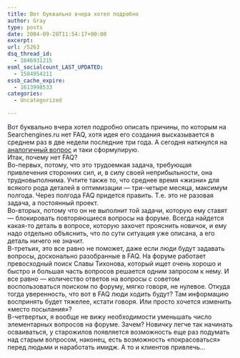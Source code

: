 ```yaml
---
title: Вот буквально вчера хотел подробно
author: Gray
type: posts
date: 2004-09-28T11:54:17+00:00
excerpt:
url: /5263
dsq_thread_id:
  - 1846931215
esml_socialcount_LAST_UPDATED:
  - 1504954211
essb_cache_expire:
  - 1613998533
categories:
  - Uncategorized

---
```








Вот буквально вчера хотел подробно описать причины, по которым на Searchengines.ru нет FAQ, хотя идея его создания высказывается в среднем раз в две недели последние три года. А сегодня наткнулся на <a href="http://notes.webartsolutions.com/archives/000007.html" target="_blank">аналогичный вопрос</a> и таки сформулирую.  
Итак, почему нет FAQ?  
Во-первых, потому, что это трудоемкая задача, требующая привлечения сторонних сил, и, в силу своей неприбыльности, она трудновыполнима. Учтите также то, что среднее время &#171;жизни&#187; для всякого рода деталей в оптимизации &#8212; три-четыре месяца, максимум полгода. Через полгода FAQ придется править. Т.е. это не разовая задача, а постоянный проект.  
Во-вторых, потому что он не выполнит той задачи, которую ему ставят &#8212; блокировать повторяющиеся вопросы на форуме. Всегда найдется какая-то деталь в вопросе, которую захочет прояснить новичок, и ему надо отдельно объяснить, что по сути ситуация уже описана, а его деталь ничего не значит.  
В-третьих, это все равно не поможет, даже если люди будут задавать вопросы, досконально разобранные в FAQ. На форуме работает превосходный поиск Славы Тихонова, который ищет очень хорошо и быстро и большая часть вопросов решается одним запросом к нему. И все равно &#8212; количество ответов на вопросы с советом воспользоваться поиском по форуму, мягко говоря, не нулевое. Откуда тогда уверенность, что вот в FAQ люди ходить будут? Там информацию воспринять будет тяжелее, кстати говоря. Или просто хочется изменить &#171;место посылания&#187;?  
В-четвертых, я вообще не вижу необходимости уменьшать число элементарных вопросов на форуме. Зачем? Новичку легче так начинать осваиваться, у старожилов появляется возможность еще раз подумать над старым вопросом, наконец, есть возможность &#171;покрасоваться&#187; перед людьми и наработать имидж. А то и клиентов привлечь&#8230;